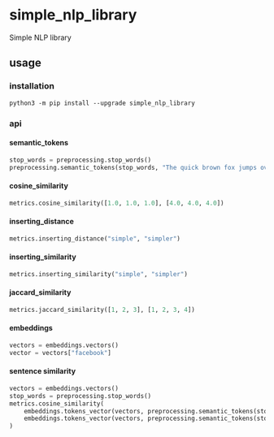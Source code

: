# simple_nlp_library
Simple NLP library

## usage

### installation
```
python3 -m pip install --upgrade simple_nlp_library
```

### api

#### semantic_tokens

```python
stop_words = preprocessing.stop_words()
preprocessing.semantic_tokens(stop_words, "The quick brown fox jumps over the lazy dog")
```

#### cosine_similarity
```python
metrics.cosine_similarity([1.0, 1.0, 1.0], [4.0, 4.0, 4.0])
```

#### inserting_distance
```python
metrics.inserting_distance("simple", "simpler")
```

#### inserting_similarity
```python
metrics.inserting_similarity("simple", "simpler")
```

#### jaccard_similarity
```python
metrics.jaccard_similarity([1, 2, 3], [1, 2, 3, 4])
```

#### embeddings
```python
vectors = embeddings.vectors()
vector = vectors["facebook"]
```

#### sentence similarity
```python
vectors = embeddings.vectors()
stop_words = preprocessing.stop_words()
metrics.cosine_similarity(
    embeddings.tokens_vector(vectors, preprocessing.semantic_tokens(stop_words, "the slow brown bear jumped over the lazy dog")),
    embeddings.tokens_vector(vectors, preprocessing.semantic_tokens(stop_words, "the quick red fox jumped over the lazy cat")),
)
```
